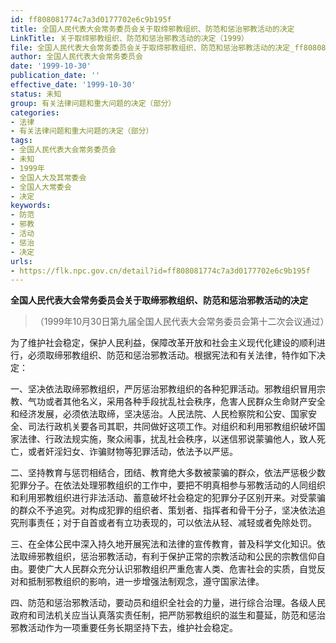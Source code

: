```yaml
---
id: ff808081774c7a3d0177702e6c9b195f
title: 全国人民代表大会常务委员会关于取缔邪教组织、防范和惩治邪教活动的决定
LinkTitle: 关于取缔邪教组织、防范和惩治邪教活动的决定（1999）
file: 全国人民代表大会常务委员会关于取缔邪教组织、防范和惩治邪教活动的决定_ff808081774c7a3d0177702e6c9b195f.docx
author: 全国人民代表大会常务委员会
date: '1999-10-30'
publication_date: ''
effective_date: '1999-10-30'
status: 未知
group: 有关法律问题和重大问题的决定（部分）
categories:
- 法律
- 有关法律问题和重大问题的决定（部分）
tags:
- 全国人民代表大会常务委员会
- 未知
- 1999年
- 全国人大及其常委会
- 全国人大常委会
- 决定
keywords:
- 防范
- 邪教
- 活动
- 惩治
- 决定
urls:
- https://flk.npc.gov.cn/detail?id=ff808081774c7a3d0177702e6c9b195f
---
```


**全国人民代表大会常务委员会关于取缔邪教组织、防范和惩治邪教活动的决定**

> （1999年10月30日第九届全国人民代表大会常务委员会第十二次会议通过）

为了维护社会稳定，保护人民利益，保障改革开放和社会主义现代化建设的顺利进行，必须取缔邪教组织、防范和惩治邪教活动。根据宪法和有关法律，特作如下决定：

一、坚决依法取缔邪教组织，严厉惩治邪教组织的各种犯罪活动。邪教组织冒用宗教、气功或者其他名义，采用各种手段扰乱社会秩序，危害人民群众生命财产安全和经济发展，必须依法取缔，坚决惩治。人民法院、人民检察院和公安、国家安全、司法行政机关要各司其职，共同做好这项工作。对组织和利用邪教组织破坏国家法律、行政法规实施，聚众闹事，扰乱社会秩序，以迷信邪说蒙骗他人，致人死亡，或者奸淫妇女、诈骗财物等犯罪活动，依法予以严惩。

二、坚持教育与惩罚相结合，团结、教育绝大多数被蒙骗的群众，依法严惩极少数犯罪分子。在依法处理邪教组织的工作中，要把不明真相参与邪教活动的人同组织和利用邪教组织进行非法活动、蓄意破坏社会稳定的犯罪分子区别开来。对受蒙骗的群众不予追究。对构成犯罪的组织者、策划者、指挥者和骨干分子，坚决依法追究刑事责任；对于自首或者有立功表现的，可以依法从轻、减轻或者免除处罚。

三、在全体公民中深入持久地开展宪法和法律的宣传教育，普及科学文化知识。依法取缔邪教组织，惩治邪教活动，有利于保护正常的宗教活动和公民的宗教信仰自由。要使广大人民群众充分认识邪教组织严重危害人类、危害社会的实质，自觉反对和抵制邪教组织的影响，进一步增强法制观念，遵守国家法律。

四、防范和惩治邪教活动，要动员和组织全社会的力量，进行综合治理。各级人民政府和司法机关应当认真落实责任制，把严防邪教组织的滋生和蔓延，防范和惩治邪教活动作为一项重要任务长期坚持下去，维护社会稳定。
